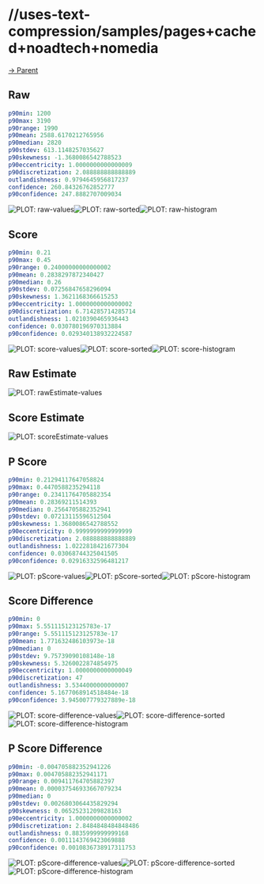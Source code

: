 
# //uses-text-compression/samples/pages+cached+noadtech+nomedia

[→ Parent](../..)


## Raw


```yaml
p90min: 1200
p90max: 3190
p90range: 1990
p90mean: 2588.6170212765956
p90median: 2820
p90stdev: 613.1148257035627
p90skewness: -1.3680086542788523
p90eccentricity: 1.0000000000000009
p90discretization: 2.088888888888889
outlandishness: 0.9794645956817237
confidence: 260.84326762852777
p90confidence: 247.8882707009034

```

![PLOT: raw-values](./raw/values.svg)![PLOT: raw-sorted](./raw/sorted.svg)![PLOT: raw-histogram](./raw/histogram.svg)
## Score


```yaml
p90min: 0.21
p90max: 0.45
p90range: 0.24000000000000002
p90mean: 0.2838297872340427
p90median: 0.26
p90stdev: 0.07256847658296094
p90skewness: 1.3621168366615253
p90eccentricity: 1.0000000000000002
p90discretization: 6.714285714285714
outlandishness: 1.0210390465936443
confidence: 0.030780196970313884
p90confidence: 0.029340138932224587

```

![PLOT: score-values](./score/values.svg)![PLOT: score-sorted](./score/sorted.svg)![PLOT: score-histogram](./score/histogram.svg)
## Raw Estimate

![PLOT: rawEstimate-values](./rawEstimate/values.svg)
## Score Estimate

![PLOT: scoreEstimate-values](./scoreEstimate/values.svg)
## P Score


```yaml
p90min: 0.21294117647058824
p90max: 0.4470588235294118
p90range: 0.23411764705882354
p90mean: 0.28369211514393
p90median: 0.2564705882352941
p90stdev: 0.07213115596512504
p90skewness: 1.3680086542788552
p90eccentricity: 0.9999999999999999
p90discretization: 2.088888888888889
outlandishness: 1.0222818421677304
confidence: 0.03068744325041505
p90confidence: 0.02916332596481217

```

![PLOT: pScore-values](./pScore/values.svg)![PLOT: pScore-sorted](./pScore/sorted.svg)![PLOT: pScore-histogram](./pScore/histogram.svg)
## Score Difference


```yaml
p90min: 0
p90max: 5.551115123125783e-17
p90range: 5.551115123125783e-17
p90mean: 1.771632486103973e-18
p90median: 0
p90stdev: 9.75739090108148e-18
p90skewness: 5.3260022874854975
p90eccentricity: 1.0000000000000049
p90discretization: 47
outlandishness: 3.5344000000000007
confidence: 5.1677068914518484e-18
p90confidence: 3.945007779327889e-18

```

![PLOT: score-difference-values](./score-difference/values.svg)![PLOT: score-difference-sorted](./score-difference/sorted.svg)![PLOT: score-difference-histogram](./score-difference/histogram.svg)
## P Score Difference


```yaml
p90min: -0.004705882352941226
p90max: 0.004705882352941171
p90range: 0.009411764705882397
p90mean: 0.000037546933667079234
p90median: 0
p90stdev: 0.0026803064435829294
p90skewness: 0.06525231209828163
p90eccentricity: 1.0000000000000002
p90discretization: 2.8484848484848486
outlandishness: 0.8835999999999168
confidence: 0.0011143769423069888
p90confidence: 0.0010836738917311753

```

![PLOT: pScore-difference-values](./pScore-difference/values.svg)![PLOT: pScore-difference-sorted](./pScore-difference/sorted.svg)![PLOT: pScore-difference-histogram](./pScore-difference/histogram.svg)